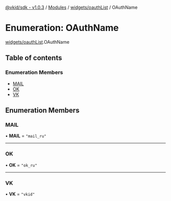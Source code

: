 [@vkid/sdk - v1.0.3](../README.md) / [Modules](../modules.md) / [widgets/oauthList](../modules/widgets_oauthList.md) / OAuthName

# Enumeration: OAuthName

[widgets/oauthList](../modules/widgets_oauthList.md).OAuthName

## Table of contents

### Enumeration Members

- [MAIL](widgets_oauthList.OAuthName.md#mail)
- [OK](widgets_oauthList.OAuthName.md#ok)
- [VK](widgets_oauthList.OAuthName.md#vk)

## Enumeration Members

### MAIL

• **MAIL** = ``"mail_ru"``

___

### OK

• **OK** = ``"ok_ru"``

___

### VK

• **VK** = ``"vkid"``
